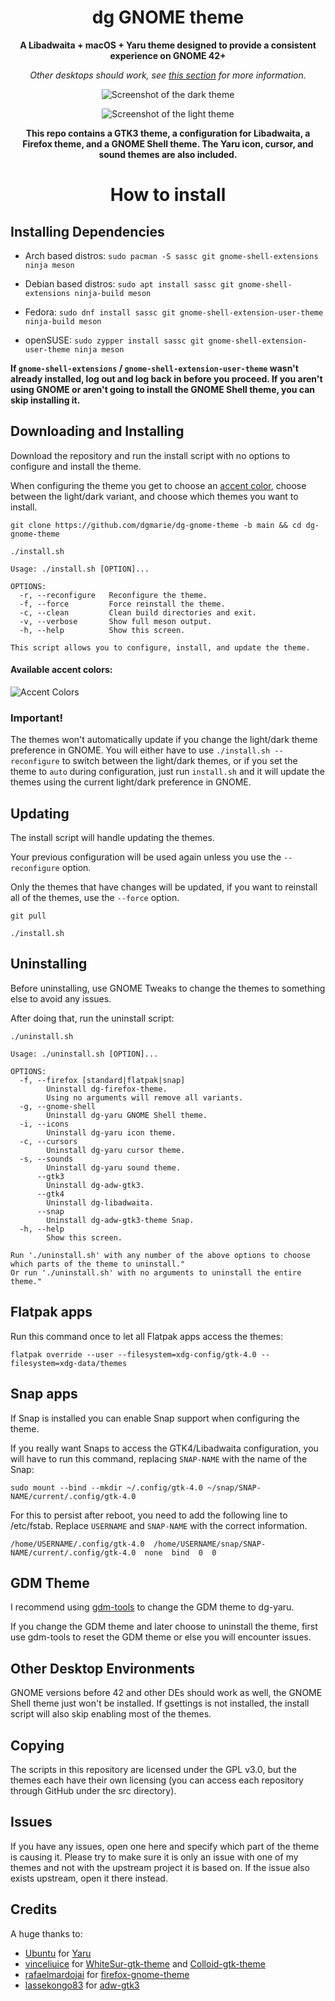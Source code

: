 <div align="center">

# dg GNOME theme
**A Libadwaita + macOS + Yaru theme designed to provide a consistent experience on GNOME 42+**

*Other desktops should work, see [this section](#other-desktop-environments) for more information.*

![Screenshot of the dark theme](.github/images/dark.png)

![Screenshot of the light theme](.github/images/light.png)

**This repo contains a GTK3 theme, a configuration for Libadwaita, a Firefox theme, and a GNOME Shell theme. The Yaru icon, cursor, and sound themes are also included.**

# How to install

</div>

## Installing Dependencies

- Arch based distros: `sudo pacman -S sassc git gnome-shell-extensions ninja meson`

- Debian based distros: `sudo apt install sassc git gnome-shell-extensions ninja-build meson`

- Fedora: `sudo dnf install sassc git gnome-shell-extension-user-theme ninja-build meson`

- openSUSE: `sudo zypper install sassc git gnome-shell-extension-user-theme ninja meson`

**If `gnome-shell-extensions` / `gnome-shell-extension-user-theme` wasn't already installed, log out and log back in before you proceed. If you aren't using GNOME or aren't going to install the GNOME Shell theme, you can skip installing it.**

## Downloading and Installing
Download the repository and run the install script with no options to configure and install the theme.

When configuring the theme you get to choose an [accent color](#available-accent-colors), choose between the light/dark variant, and choose which themes you want to install.
```
git clone https://github.com/dgmarie/dg-gnome-theme -b main && cd dg-gnome-theme
```
```
./install.sh
```
```
Usage: ./install.sh [OPTION]...

OPTIONS:
  -r, --reconfigure   Reconfigure the theme.
  -f, --force         Force reinstall the theme.
  -c, --clean         Clean build directories and exit.
  -v, --verbose       Show full meson output.
  -h, --help          Show this screen.

This script allows you to configure, install, and update the theme.
```

#### Available accent colors:
![Accent Colors](.github/images/accents.png)

### Important!
The themes won't automatically update if you change the light/dark theme preference in GNOME. You will either have to use `./install.sh --reconfigure` to switch between the light/dark themes, or if you set the theme to `auto` during configuration, just run `install.sh` and it will update the themes using the current light/dark preference in GNOME.

## Updating
The install script will handle updating the themes.

Your previous configuration will be used again unless you use the `--reconfigure` option.

Only the themes that have changes will be updated, if you want to reinstall all of the themes, use the `--force` option.
```
git pull
```
```
./install.sh
```

## Uninstalling
Before uninstalling, use GNOME Tweaks to change the themes to something else to avoid any issues. 

After doing that, run the uninstall script:
```
./uninstall.sh
```
```
Usage: ./uninstall.sh [OPTION]...

OPTIONS:
  -f, --firefox [standard|flatpak|snap]
        Uninstall dg-firefox-theme.
        Using no arguments will remove all variants.
  -g, --gnome-shell
        Uninstall dg-yaru GNOME Shell theme.
  -i, --icons
        Uninstall dg-yaru icon theme.
  -c, --cursors
        Uninstall dg-yaru cursor theme.
  -s, --sounds
        Uninstall dg-yaru sound theme.
      --gtk3
        Uninstall dg-adw-gtk3.
      --gtk4
        Uninstall dg-libadwaita.
      --snap
        Uninstall dg-adw-gtk3-theme Snap.
  -h, --help
        Show this screen.

Run './uninstall.sh' with any number of the above options to choose which parts of the theme to uninstall."
Or run './uninstall.sh' with no arguments to uninstall the entire theme."
```

## Flatpak apps
Run this command once to let all Flatpak apps access the themes:
```
flatpak override --user --filesystem=xdg-config/gtk-4.0 --filesystem=xdg-data/themes
```

## Snap apps
If Snap is installed you can enable Snap support when configuring the theme.

If you really want Snaps to access the GTK4/Libadwaita configuration, you will have to run this command, replacing `SNAP-NAME` with the name of the Snap:
```
sudo mount --bind --mkdir ~/.config/gtk-4.0 ~/snap/SNAP-NAME/current/.config/gtk-4.0
```
For this to persist after reboot, you need to add the following line to /etc/fstab. Replace `USERNAME` and `SNAP-NAME` with the correct information.
```
/home/USERNAME/.config/gtk-4.0  /home/USERNAME/snap/SNAP-NAME/current/.config/gtk-4.0  none  bind  0  0
```

## GDM Theme
I recommend using [gdm-tools](https://github.com/realmazharhussain/gdm-tools) to change the GDM theme to dg-yaru.

If you change the GDM theme and later choose to uninstall the theme, first use gdm-tools to reset the GDM theme or else you will encounter issues.

## Other Desktop Environments
GNOME versions before 42 and other DEs should work as well, the GNOME Shell theme just won't be installed. If gsettings is not installed, the install script will also skip enabling most of the themes.

## Copying
The scripts in this repository are licensed under the GPL v3.0, but the themes each have their own licensing (you can access each repository through GitHub under the src directory).

## Issues
If you have any issues, open one here and specify which part of the theme is causing it. Please try to make sure it is only an issue with one of my themes and not with the upstream project it is based on. If the issue also exists upstream, open it there instead.

## Credits
A huge thanks to:
- [Ubuntu](https://ubuntu.com/) for [Yaru](https://github.com/ubuntu/yaru)
- [vinceliuice](https://github.com/vinceliuice) for [WhiteSur-gtk-theme](https://github.com/vinceliuice/WhiteSur-gtk-theme) and [Colloid-gtk-theme](https://github.com/vinceliuice/Colloid-gtk-theme)
- [rafaelmardojai](https://github.com/rafaelmardojai) for [firefox-gnome-theme](https://github.com/rafaelmardojai/firefox-gnome-theme)
- [lassekongo83](https://github.com/lassekongo83) for [adw-gtk3](https://github.com/lassekongo83/adw-gtk3)
